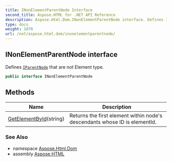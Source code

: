 ```yaml
---
title: INonElementParentNode Interface
second_title: Aspose.HTML for .NET API Reference
description: Aspose.Html.Dom.INonElementParentNode interface. Defines IParentNode that are not Element type
type: docs
weight: 1070
url: /net/aspose.html.dom/inonelementparentnode/
---
```

## INonElementParentNode interface

Defines [`IParentNode`](../iparentnode/) that are not Element type.

```csharp
public interface INonElementParentNode
```

## Methods

| Name | Description |
| --- | --- |
| [GetElementById](../../aspose.html.dom/inonelementparentnode/getelementbyid/)(string) | Returns the first element within node's descendants whose ID is elementId. |

### See Also

* namespace [Aspose.Html.Dom](../../aspose.html.dom/)
* assembly [Aspose.HTML](../../)
